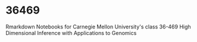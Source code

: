 # 36469

Rmarkdown Notebooks for Carnegie Mellon University's class 36-469 High Dimensional Inference with Applications to Genomics 
